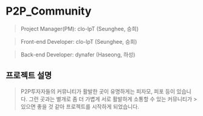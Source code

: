 # P2P_Community

> Project Manager(PM): clo-lpT (Seunghee, 승희)  

> Front-end Developer: clo-lpT (Seunghee, 승희)  

> Back-end Developer: dynafer (Haseong, 하성)

## 프로젝트 설명
> P2P투자자들의 커뮤니티가 활발한 곳이 유명하게는 피자모, 피포 등이 있습니다. 그런 곳과는 별개로 좀 더 가볍게 서로 활발하게 소통할 수 있는 커뮤니티가 > 있으면 좋을 것 같아 프로젝트를 시작하게 되었습니다.
